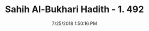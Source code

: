 ---
title        : "Sahih Al-Bukhari Hadith - 1. 492"
date         : 7/25/2018 1:50:16 PM
draft        : false
type         : "hadith"
layout       : "hadith"
BookCode     : "SHB"
VolumeNumber : "1"
HadithNumber : "492"
categories  :  ["Musalla-Praying Nawafil prayers behind a sleeping woman"]
tags  :  ["Aisha"]
---